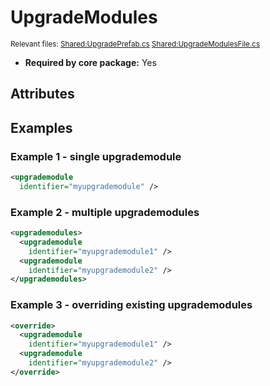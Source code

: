 # UpgradeModules

<sub>Relevant files: [Shared:UpgradePrefab.cs](https://github.com/Regalis11/Barotrauma/blob/master/Barotrauma/BarotraumaShared/SharedSource/Upgrades/UpgradePrefab.cs) [Shared:UpgradeModulesFile.cs](https://github.com/Regalis11/Barotrauma/blob/master/Barotrauma/BarotraumaShared/SharedSource/ContentManagement/ContentFile/UpgradeModulesFile.cs)</sub>
- **Required by core package:** Yes

## Attributes


## Examples

### Example 1 - single upgrademodule

```xml
<upgrademodule
  identifier="myupgrademodule" />
```

### Example 2 - multiple upgrademodules

```xml
<upgrademodules>
  <upgrademodule
    identifier="myupgrademodule1" />
  <upgrademodule
    identifier="myupgrademodule2" />
</upgrademodules>
```

### Example 3 - overriding existing upgrademodules

```xml
<override>
  <upgrademodule
    identifier="myupgrademodule1" />
  <upgrademodule
    identifier="myupgrademodule2" />
</override>
```

